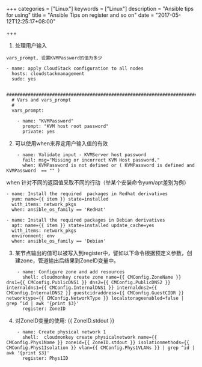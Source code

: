 +++
categories = ["Linux"]
keywords = ["Linux"]
description = "Ansible tips for using"
title = "Ansible Tips on register and so on"
date = "2017-05-12T12:25:17+08:00"

+++
1. 处理用户输入


```
vars_prompt, 设置KVMPassword的值为多少

- name: apply CloudStack configuration to all nodes
  hosts: cloudstackmanagement
  sudo: yes

  #########################################################################################
  # Vars and vars_prompt
  #
  vars_prompt:

    - name: "KVMPassword"
      prompt: "KVM host root password"
      private: yes
```

2. 可以使用when来界定用户输入值的有效

```
    - name: Validate input - KVMServer host password
      fail: msg="Missing or incorrect KVM Host password."
      when: KVMPassword is not defined or ( KVMPassword is defined and KVMPassword  == "" )
```

when 针对不同的返回值采取不同的行动（举某个安装命令yum/apt差别为例）


```
- name: Install the required  packages in Redhat derivatives
  yum: name={{ item }} state=installed
  with_items: network_pkgs
  when: ansible_os_family == 'RedHat'

- name: Install the required packages in Debian derivatives
  apt: name={{ item }} state=installed update_cache=yes
  with_items: network_pkgs
  environment: env
  when: ansible_os_family == 'Debian'
```

3. 某节点输出的值可以被写入到register中，譬如以下命令根据预定义参数，创建zone，管道输出后结果到ZoneID变量中。

```
    - name: Configure zone and add resources
      shell: cloudmonkey create zone name={{ CMConfig.ZoneName }} dns1={{ CMConfig.PublicDNS1 }} dns2={{ CMConfig.PublicDNS2 }} internaldns1={{ CMConfig.InternalDNS1 }} internaldns2={{ CMConfig.InternalDNS2 }} guestcidraddress={{ CMConfig.GuestCIDR }} networktype={{ CMConfig.NetworkType }} localstorageenabled=false | grep ^id | awk '{print $3}'
      register: ZoneID
```

4. 对ZoneID变量的使用:  {{ ZoneID.stdout }}

```
    - name: Create physical network 1
      shell:  cloudmonkey create physicalnetwork name={{ CMConfig.Phys1Name }} zoneid={{ ZoneID.stdout }} isolationmethods={{ CMConfig.Phys1Isolation }} vlan={{ CMConfig.Phys1VLANs }} | grep ^id | awk '{print $3}'
      register: Phys1ID
```
